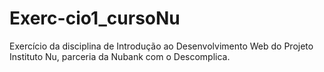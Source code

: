 # Exerc-cio1_cursoNu
Exercício da disciplina de Introdução ao Desenvolvimento Web do Projeto Instituto Nu, parceria da Nubank com o Descomplica.
